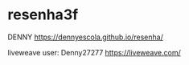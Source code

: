 # resenha3f

DENNY
https://dennyescola.github.io/resenha/

liveweave user: Denny27277
https://liveweave.com/